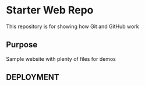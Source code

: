 # Starter Web Repo

This repository is for showing how Git and GitHub work

## Purpose

Sample website with plenty of files for demos

## DEPLOYMENT